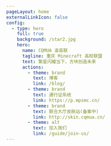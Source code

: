 ```yaml
---
pageLayout: home
externalLinkIcon: false
config:
  - type: hero
    full: true
    background: /star2.jpg
    hero:
      name: CQMUA 渝高联
      tagline: 重庆 Minecraft 高校联盟
      text: 繁星闪耀当下，方块创造未来
      actions:
        - theme: brand
          text: 博客
          link: /blog/
        - theme: brand
          text: 通行证系统
          link: https://p.mpsmc.cn/
        - theme: brand
          text: 联合大厅皮肤站(备案中)
          link: http://skin.cqmua.cn/
        - theme: alt
          text: 加入我们
          link: /guide/join-us/
---
```

